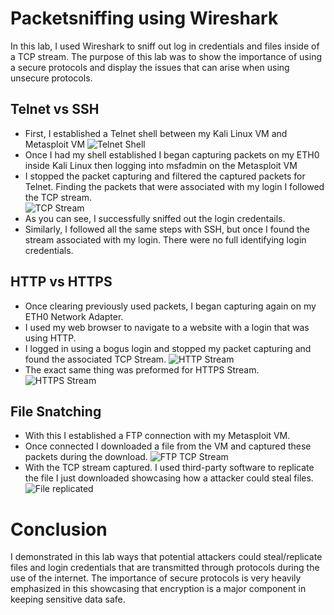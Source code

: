 # Packetsniffing using Wireshark
In this lab, I used Wireshark to sniff out log in credentials and files inside of a TCP stream. The purpose of this lab was to show the importance of using a secure protocols and display the issues that can arise when using unsecure
protocols.
## Telnet vs SSH
- First, I established a Telnet shell between my Kali Linux VM and Metasploit VM
![Telnet Shell](https://github.com/user-attachments/assets/599f3025-be32-441c-9c35-43418ae01215)
- Once I had my shell established I began capturing packets on my ETH0 inside Kali Linux then logging into msfadmin on the Metasploit VM
- I stopped the packet capturing and filtered the captured packets for Telnet. Finding the packets that were associated with my login I followed the TCP stream.  
![TCP Stream](https://github.com/user-attachments/assets/02a0e70d-d5ab-44df-911b-2696d0194251)
- As you can see, I successfully sniffed out the login credentails.
- Similarly, I followed all the same steps with SSH, but once I found the stream associated with my login. There were no full identifying login credentials.
## HTTP vs HTTPS
- Once clearing previously used packets, I began capturing again on my ETH0 Network Adapter.
- I used my web browser to navigate to a website with a login that was using HTTP.
- I logged in using a bogus login and stopped my packet capturing and found the associated TCP Stream.
![HTTP Stream](https://github.com/user-attachments/assets/8852a4f0-b2fd-40ec-bca7-fb64f71ec047)
- The exact same thing was preformed for HTTPS Stream.  
![HTTPS Stream](https://github.com/user-attachments/assets/96338e3f-afb8-4ad6-8b7d-86b347bbb372)
## File Snatching
- With this I established a FTP connection with my Metasploit VM.
- Once connected I downloaded a file from the VM and captured these packets during the download.
![FTP TCP Stream](https://github.com/user-attachments/assets/f85f9797-4f7d-44eb-8699-f74ecab089aa)
- With the TCP stream captured. I used third-party software to replicate the file I just downloaded showcasing how a attacker could steal files.  
![File replicated](https://github.com/user-attachments/assets/47d41385-9e6c-4dc3-887b-d2a3300a6433)
# Conclusion
I demonstrated in this lab ways that potential attackers could steal/replicate files and login credentials that are transmitted through protocols during the use of the internet. The importance of secure protocols is very heavily emphasized in this showcasing that encryption is a major component in keeping sensitive data safe.






